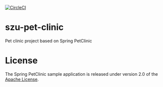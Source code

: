 [![CircleCI](https://circleci.com/gh/k-szulc/szu-pet-clinic/tree/main.svg?style=svg)](https://circleci.com/gh/k-szulc/szu-pet-clinic/tree/main)
# szu-pet-clinic
Pet clinic project based on Spring PetClinic

# License

The Spring PetClinic sample application is released under version 2.0 of the [Apache License](http://www.apache.org/licenses/LICENSE-2.0).